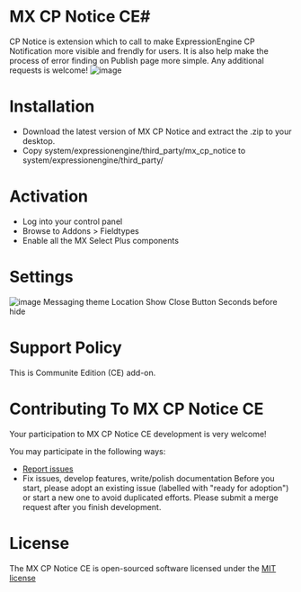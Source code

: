# MX CP Notice CE#

CP Notice is extension  which to call to make ExpressionEngine CP Notification more visible and frendly for users.
It is also help make the process of error finding on Publish page more simple. Any additional requests is welcome!
![image](http://cl.ly/image/333p0d390J1V/Screenshot%20Oct%2013%2016.57.50.png)

# Installation
* Download the latest version of MX CP Notice and extract the .zip to your desktop.
* Copy system/expressionengine/third_party/mx_cp_notice to system/expressionengine/third_party/

# Activation
* Log into your control panel
* Browse to Addons > Fieldtypes
* Enable all the MX Select Plus components

# Settings
![image](http://cl.ly/image/1g0r3u1y0y3J/Screenshot%20Oct%2013%2016.55.22.png)
Messaging theme
Location
Show Close Button
Seconds before hide

# Support Policy 
This is Communite Edition (CE) add-on.

# Contributing To MX CP Notice CE

Your participation to MX CP Notice CE development is very welcome!

You may participate in the following ways:

* [Report issues](https://github.com/MaxLazar/mx_cp_notice/issues)
* Fix issues, develop features, write/polish documentation
Before you start, please adopt an existing issue (labelled with "ready for adoption") or start a new one to avoid duplicated efforts.
Please submit a merge request after you finish development.
 

# License 

The MX CP Notice CE is open-sourced software licensed under the [MIT license](http://opensource.org/licenses/MIT)